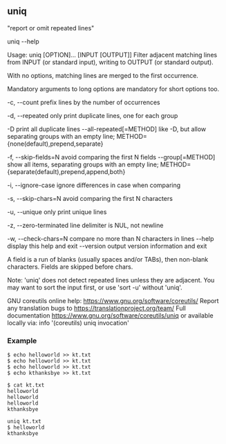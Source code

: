 ## uniq

"report or omit repeated lines"

uniq --help

Usage: uniq [OPTION]... [INPUT [OUTPUT]]
Filter adjacent matching lines from INPUT (or standard input),
writing to OUTPUT (or standard output).

With no options, matching lines are merged to the first occurrence.

Mandatory arguments to long options are mandatory for short options too.
  
  -c, --count           prefix lines by the number of occurrences
  
  -d, --repeated        only print duplicate lines, one for each group
  
  -D                    print all duplicate lines
      --all-repeated[=METHOD]  like -D, but allow separating groups
                                 with an empty line;
                                 METHOD={none(default),prepend,separate}
  
  -f, --skip-fields=N   avoid comparing the first N fields
      --group[=METHOD]  show all items, separating groups with an empty line;
                          METHOD={separate(default),prepend,append,both}
  
  -i, --ignore-case     ignore differences in case when comparing
  
  -s, --skip-chars=N    avoid comparing the first N characters
  
  -u, --unique          only print unique lines
  
  -z, --zero-terminated     line delimiter is NUL, not newline
  
  -w, --check-chars=N   compare no more than N characters in lines
      --help     display this help and exit
      --version  output version information and exit

A field is a run of blanks (usually spaces and/or TABs), then non-blank
characters.  Fields are skipped before chars.

Note: 'uniq' does not detect repeated lines unless they are adjacent.
You may want to sort the input first, or use 'sort -u' without 'uniq'.

GNU coreutils online help: <https://www.gnu.org/software/coreutils/>
Report any translation bugs to <https://translationproject.org/team/>
Full documentation <https://www.gnu.org/software/coreutils/uniq>
or available locally via: info '(coreutils) uniq invocation'

### Example

```
$ echo helloworld >> kt.txt
$ echo helloworld >> kt.txt
$ echo helloworld >> kt.txt
$ echo kthanksbye >> kt.txt

$ cat kt.txt
helloworld
helloworld
helloworld
kthanksbye

uniq kt.txt
$ helloworld
kthanksbye
```